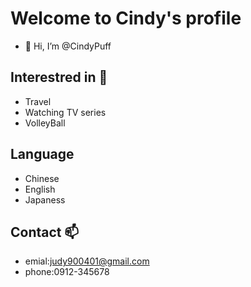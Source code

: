 # Welcome to Cindy's profile

- 👋 Hi, I’m @CindyPuff

## Interestred in 👀
* Travel
* Watching TV series
* VolleyBall

## Language
* Chinese
* English
* Japaness

## Contact 📫
-  emial:judy900401@gmail.com
-  phone:0912-345678
